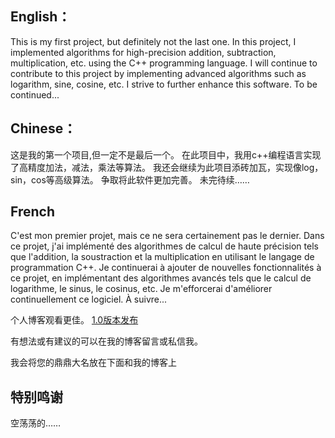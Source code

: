 ## English：
This is my first project, but definitely not the last one.
In this project, I implemented algorithms for high-precision addition, subtraction, multiplication, etc. using the C++ programming language.
I will continue to contribute to this project by implementing advanced algorithms such as logarithm, sine, cosine, etc.
I strive to further enhance this software.
To be continued...
## Chinese：
这是我的第一个项目,但一定不是最后一个。
在此项目中，我用c++编程语言实现了高精度加法，减法，乘法等算法。
我还会继续为此项目添砖加瓦，实现像log，sin，cos等高级算法。
争取将此软件更加完善。
未完待续……

## French
C'est mon premier projet, mais ce ne sera certainement pas le dernier.
Dans ce projet, j'ai implémenté des algorithmes de calcul de haute précision tels que l'addition, la soustraction et la multiplication en utilisant le langage de programmation C++.
Je continuerai à ajouter de nouvelles fonctionnalités à ce projet, en implémentant des algorithmes avancés tels que le calcul de logarithme, le sinus, le cosinus, etc.
Je m'efforcerai d'améliorer continuellement ce logiciel.
À suivre...

个人博客观看更佳。
[1.0版本发布](https://www.cnblogs.com/BadBadBad/p/Super-max-calculator.html)

有想法或有建议的可以在我的博客留言或私信我。

我会将您的鼎鼎大名放在下面和我的博客上

## 特别鸣谢

空荡荡的……

